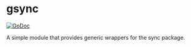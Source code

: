 # gsync

[![GoDoc](https://godoc.org/github.com/AndrewChon/gsync?status.png)](https://godoc.org/github.com/AndrewChon/gsync)

A simple module that provides generic wrappers for the sync package.